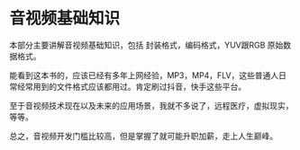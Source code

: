 # 音视频基础知识

本部分主要讲解音视频基础知识，包括 封装格式，编码格式，YUV跟RGB 原始数据格式。

能看到这本书的，应该已经有多年上网经验，MP3，MP4，FLV，这些普通人日常经常用到的文件格式应该都用过。肯定刷过抖音，快手这些平台。

至于音视频技术现在以及未来的应用场景，我就不多说了，远程医疗，虚拟现实，等等。

总之，音视频开发门槛比较高，但是掌握了就可能升职加薪，走上人生巅峰。

